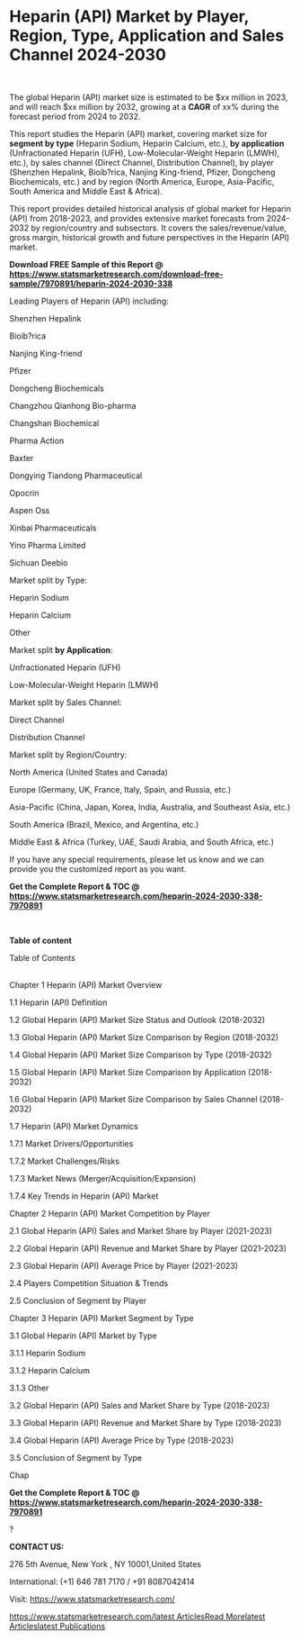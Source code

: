 <h1>Heparin (API) Market by Player, Region, Type, Application and Sales Channel 2024-2030</h1><br/><p>The global Heparin (API) market size is estimated to be $xx million in 2023, and will reach $xx million by 2032, growing at a <strong>CAGR</strong> of xx% during the forecast period from 2024 to 2032.</p>
 
 
 
 <p>This report studies the Heparin (API) market, covering market size for <strong>segment by type</strong> (Heparin Sodium, Heparin Calcium, etc.), <strong>by application</strong> (Unfractionated Heparin (UFH), Low-Molecular-Weight Heparin (LMWH), etc.), by sales channel (Direct Channel, Distribution Channel), by player (Shenzhen Hepalink, Bioib?rica, Nanjing King-friend, Pfizer, Dongcheng Biochemicals, etc.) and by region (North America, Europe, Asia-Pacific, South America and Middle East & Africa).</p>
 
 
 
 <p>This report provides detailed historical analysis of global market for Heparin (API) from 2018-2023, and provides extensive market forecasts from 2024-2032 by region/country and subsectors. It covers the sales/revenue/value, gross margin, historical growth and future perspectives in the Heparin (API) market.</p>
 
 
 
 <p><strong>Download FREE Sample of this Report @ <a href="https://www.statsmarketresearch.com/download-free-sample/7970891/heparin-2024-2030-338">https://www.statsmarketresearch.com/download-free-sample/7970891/heparin-2024-2030-338</a></strong></p>
 
 
 
 <p>Leading Players of Heparin (API) including:</p>
 
 
 
 <p>Shenzhen Hepalink</p>
 
 
 
 <p>Bioib?rica</p>
 
 
 
 <p>Nanjing King-friend</p>
 
 
 
 <p>Pfizer</p>
 
 
 
 <p>Dongcheng Biochemicals</p>
 
 
 
 <p>Changzhou Qianhong Bio-pharma</p>
 
 
 
 <p>Changshan Biochemical</p>
 
 
 
 <p>Pharma Action</p>
 
 
 
 <p>Baxter</p>
 
 
 
 <p>Dongying Tiandong Pharmaceutical</p>
 
 
 
 <p>Opocrin</p>
 
 
 
 <p>Aspen Oss</p>
 
 
 
 <p>Xinbai Pharmaceuticals</p>
 
 
 
 <p>Yino Pharma Limited</p>
 
 
 
 <p>Sichuan Deebio</p>
 
 
 
 <p>Market split by Type:</p>
 
 
 
 <p>Heparin Sodium</p>
 
 
 
 <p>Heparin Calcium</p>
 
 
 
 <p>Other</p>
 
 
 
 <p>Market split <strong>by Application</strong>:</p>
 
 
 
 <p>Unfractionated Heparin (UFH)</p>
 
 
 
 <p>Low-Molecular-Weight Heparin (LMWH)</p>
 
 
 
 <p>Market split by Sales Channel:</p>
 
 
 
 <p>Direct Channel</p>
 
 
 
 <p>Distribution Channel</p>
 
 
 
 <p>Market split by Region/Country:</p>
 
 
 
 <p>North America (United States and Canada)</p>
 
 
 
 <p>Europe (Germany, UK, France, Italy, Spain, and Russia, etc.)</p>
 
 
 
 <p>Asia-Pacific (China, Japan, Korea, India, Australia, and Southeast Asia, etc.)</p>
 
 
 
 <p>South America (Brazil, Mexico, and Argentina, etc.)</p>
 
 
 
 <p>Middle East & Africa (Turkey, UAE, Saudi Arabia, and South Africa, etc.)</p>
 
 
 
 <p>If you have any special requirements, please let us know and we can provide you the customized report as you want.</p>
 
 
 
 <div><b>Get the Complete Report & TOC @ <a href="https://www.statsmarketresearch.com/heparin-2024-2030-338-7970891">https://www.statsmarketresearch.com/heparin-2024-2030-338-7970891</a></b></div>
 
 
 
 <p><br />
 
 <b>Table of content</b></p>
 
 
 
 <p>Table of Contents<br />
 
 <br />
 
 Chapter 1 Heparin (API) Market Overview<br />
 
 1.1 Heparin (API) Definition<br />
 
 1.2 Global Heparin (API) Market Size Status and Outlook (2018-2032)<br />
 
 1.3 Global Heparin (API) Market Size Comparison by Region (2018-2032)<br />
 
 1.4 Global Heparin (API) Market Size Comparison by Type (2018-2032)<br />
 
 1.5 Global Heparin (API) Market Size Comparison by Application (2018-2032)<br />
 
 1.6 Global Heparin (API) Market Size Comparison by Sales Channel (2018-2032)<br />
 
 1.7 Heparin (API) Market Dynamics<br />
 
 1.7.1 Market Drivers/Opportunities<br />
 
 1.7.2 Market Challenges/Risks<br />
 
 1.7.3 Market News (Merger/Acquisition/Expansion)<br />
 
 1.7.4 Key Trends in Heparin (API) Market<br />
 
 Chapter 2 Heparin (API) Market Competition by Player<br />
 
 2.1 Global Heparin (API) Sales and Market Share by Player (2021-2023)<br />
 
 2.2 Global Heparin (API) Revenue and Market Share by Player (2021-2023)<br />
 
 2.3 Global Heparin (API) Average Price by Player (2021-2023)<br />
 
 2.4 Players Competition Situation & Trends<br />
 
 2.5 Conclusion of Segment by Player<br />
 
 Chapter 3 Heparin (API) Market Segment by Type<br />
 
 3.1 Global Heparin (API) Market by Type<br />
 
 3.1.1 Heparin Sodium<br />
 
 3.1.2 Heparin Calcium<br />
 
 3.1.3 Other<br />
 
 3.2 Global Heparin (API) Sales and Market Share by Type (2018-2023)<br />
 
 3.3 Global Heparin (API) Revenue and Market Share by Type (2018-2023)<br />
 
 3.4 Global Heparin (API) Average Price by Type (2018-2023)<br />
 
 3.5 Conclusion of Segment by Type<br />
 
 Chap</p>
 
 
 
 <div><b>Get the Complete Report & TOC @ <a href="https://www.statsmarketresearch.com/heparin-2024-2030-338-7970891">https://www.statsmarketresearch.com/heparin-2024-2030-338-7970891</a></b></div>
 
 
 
 <p>? </p>
 
 
 
 <p><b>CONTACT US:</b><br />
 
 276 5th Avenue, New York , NY 10001,United States<br />
 
 International: (+1) 646 781 7170 / +91 8087042414<br />
 
 Visit: <a href="https://www.statsmarketresearch.com/">https://www.statsmarketresearch.com/</a><br />
 
 <a href="https://gyeongbokgung.com">https://www.statsmarketresearch.com/</a><a href="https://hallyeomaritime.com">latest Articles</a><a href="https://jingwansa.com">Read More</a><a href="https://nguoiviet.jp/">latest Articles</a><a href="https://www.intelmarketresearch.com/">latest Publications</a></p>